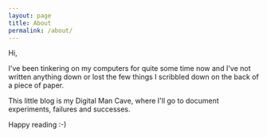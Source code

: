 ```yaml
---
layout: page
title: About
permalink: /about/
---
```


Hi,

I've been tinkering on my computers for quite some time now and I've not written anything down or lost the few things I scribbled down on the back of a piece of paper.

This little blog is my Digital Man Cave, where I'll go to document experiments, failures and successes.

Happy reading :-)